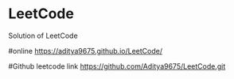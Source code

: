# LeetCode
Solution of LeetCode

#online
https://aditya9675.github.io/LeetCode/ 

#Github leetcode link
https://github.com/Aditya9675/LeetCode.git
